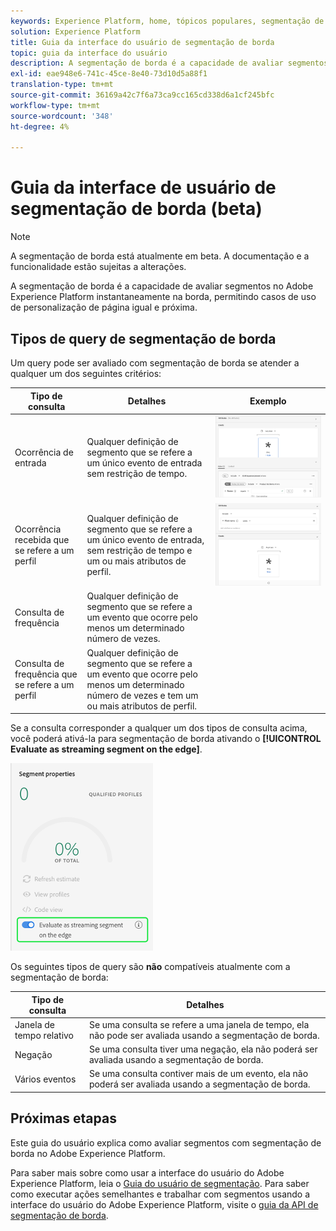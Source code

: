 ```yaml
---
keywords: Experience Platform, home, tópicos populares, segmentação de borda, Segmentação, Serviço de segmentação, serviço de segmentação, guia da interface do usuário, borda de fluxo;
solution: Experience Platform
title: Guia da interface do usuário de segmentação de borda
topic: guia da interface do usuário
description: A segmentação de borda é a capacidade de avaliar segmentos na Platform instantaneamente na borda, permitindo casos de uso de personalização de página da mesma página e da próxima página.
exl-id: eae948e6-741c-45ce-8e40-73d10d5a88f1
translation-type: tm+mt
source-git-commit: 36169a42c7f6a73ca9cc165cd338d6a1cf245bfc
workflow-type: tm+mt
source-wordcount: '348'
ht-degree: 4%

---
```


# Guia da interface de usuário de segmentação de borda (beta)

>[!NOTE]
>
>A segmentação de borda está atualmente em beta. A documentação e a funcionalidade estão sujeitas a alterações.

A segmentação de borda é a capacidade de avaliar segmentos no Adobe Experience Platform instantaneamente na borda, permitindo casos de uso de personalização de página igual e próxima.

## Tipos de query de segmentação de borda

Um query pode ser avaliado com segmentação de borda se atender a qualquer um dos seguintes critérios:

| Tipo de consulta | Detalhes | Exemplo |
| ---------- | ------- | ------- |
| Ocorrência de entrada | Qualquer definição de segmento que se refere a um único evento de entrada sem restrição de tempo. | ![](../images/ui/edge-segmentation/incoming-hit.png) |
| Ocorrência recebida que se refere a um perfil | Qualquer definição de segmento que se refere a um único evento de entrada, sem restrição de tempo e um ou mais atributos de perfil. | ![](../images/ui/edge-segmentation/profile-hit.png) |
| Consulta de frequência | Qualquer definição de segmento que se refere a um evento que ocorre pelo menos um determinado número de vezes. |  |
| Consulta de frequência que se refere a um perfil | Qualquer definição de segmento que se refere a um evento que ocorre pelo menos um determinado número de vezes e tem um ou mais atributos de perfil. |  |

Se a consulta corresponder a qualquer um dos tipos de consulta acima, você poderá ativá-la para segmentação de borda ativando o **[!UICONTROL Evaluate as streaming segment on the edge]**.

![](../images/ui/edge-segmentation/mark-on-edge.png)

Os seguintes tipos de query são **não** compatíveis atualmente com a segmentação de borda:

| Tipo de consulta | Detalhes |
| ---------- | ------- |
| Janela de tempo relativo | Se uma consulta se refere a uma janela de tempo, ela não pode ser avaliada usando a segmentação de borda. |
| Negação | Se uma consulta tiver uma negação, ela não poderá ser avaliada usando a segmentação de borda. |
| Vários eventos | Se uma consulta contiver mais de um evento, ela não poderá ser avaliada usando a segmentação de borda. |

## Próximas etapas

Este guia do usuário explica como avaliar segmentos com segmentação de borda no Adobe Experience Platform.

Para saber mais sobre como usar a interface do usuário do Adobe Experience Platform, leia o [Guia do usuário de segmentação](./overview.md). Para saber como executar ações semelhantes e trabalhar com segmentos usando a interface do usuário do Adobe Experience Platform, visite o [guia da API de segmentação de borda](../api/edge-segmentation.md).
